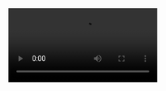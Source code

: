 <video autoplay loop>
  <source src="https://iamcarrico.github.io/the-wild-west-of-media-performance/resources/video/webp.mp4" type="video/mp4" />
</video>
